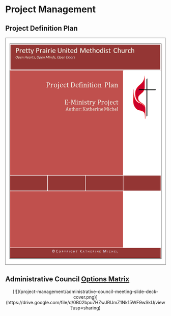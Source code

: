 # Project Management

## Project Definition Plan

![](project-management/project-definition-plan-cover.png)

## Administrative Council [Options Matrix](https://drive.google.com/file/d/0B02bpu7HZwJRUmZ1Nk15WF9wSkU/view?usp=sharing)

<center>
[![](project-management/administrative-council-meeting-slide-deck-cover.png)](https://drive.google.com/file/d/0B02bpu7HZwJRUmZ1Nk15WF9wSkU/view?usp=sharing)
</center>



